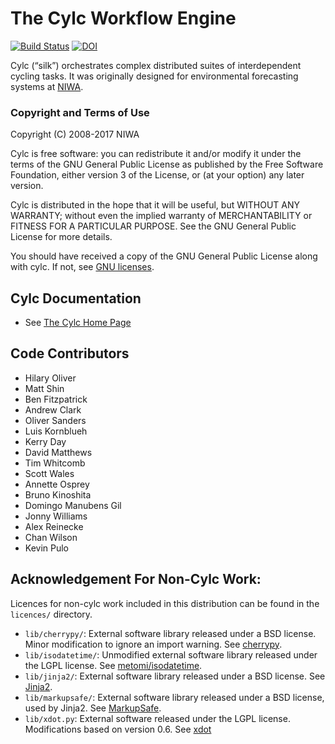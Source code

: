 # The Cylc Workflow Engine

[![Build Status](https://travis-ci.org/cylc/cylc.svg?branch=master)](https://travis-ci.org/cylc/cylc)
[![DOI](https://zenodo.org/badge/1836229.svg)](https://zenodo.org/badge/latestdoi/1836229)

Cylc (“silk”) orchestrates complex distributed suites of interdependent cycling
tasks. It was originally designed for environmental forecasting systems at
[NIWA](https://www.niwa.co.nz).

### Copyright and Terms of Use

Copyright (C) 2008-2017 NIWA
 
Cylc is free software: you can redistribute it and/or modify it under the terms
of the GNU General Public License as published by the Free Software Foundation,
either version 3 of the License, or (at your option) any later version.
 
Cylc is distributed in the hope that it will be useful, but WITHOUT ANY
WARRANTY; without even the implied warranty of MERCHANTABILITY or FITNESS FOR A
PARTICULAR PURPOSE.  See the GNU General Public License for more details.
 
You should have received a copy of the GNU General Public License along with
cylc.  If not, see [GNU licenses](http://www.gnu.org/licenses/).

## Cylc Documentation
 * See [The Cylc Home Page](https://cylc.github.io/cylc)

## Code Contributors
<!--  git shortlog -s -n -->
 *  Hilary Oliver
 *  Matt Shin
 *  Ben Fitzpatrick
 *  Andrew Clark
 *  Oliver Sanders
 *  Luis Kornblueh
 *  Kerry Day
 *  David Matthews
 *  Tim Whitcomb
 *  Scott Wales
 *  Annette Osprey
 *  Bruno Kinoshita
 *  Domingo Manubens Gil
 *  Jonny Williams
 *  Alex Reinecke
 *  Chan Wilson
 *  Kevin Pulo
 
## Acknowledgement For Non-Cylc Work:
Licences for non-cylc work included in this distribution can be found in the
`licences/` directory.
 * `lib/cherrypy/`:
    External software library released under a BSD license.
    Minor modification to ignore an import warning.
    See [cherrypy](http://www.cherrypy.org/).
 * `lib/isodatetime/`:
    Unmodified external software library released under the LGPL license.
    See [metomi/isodatetime](https://github.com/metomi/isodatetime/).
 * `lib/jinja2/`:
    External software library released under a BSD license.
    See [Jinja2](http://jinja.pocoo.org/).
 * `lib/markupsafe/`:
    External software library released under a BSD license, used by Jinja2.
    See [MarkupSafe](http://www.pocoo.org/projects/markupsafe/).
 * `lib/xdot.py`:
    External software released under the LGPL license.
    Modifications based on version 0.6. See
    [xdot](https://github.com/jrfonseca/xdot.py)

